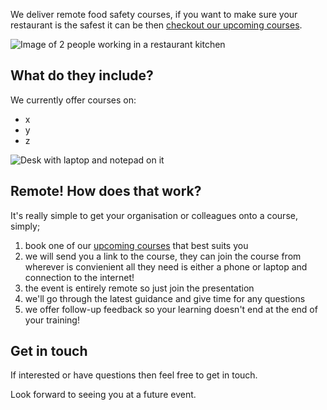 We deliver remote food safety courses, if you want to make sure your restaurant is the safest it can be then [checkout our upcoming courses](https://www.eventbrite.co.uk/).

![Image of 2 people working in a restaurant kitchen](https://images.unsplash.com/photo-1428515613728-6b4607e44363?ixlib=rb-1.2.1&ixid=eyJhcHBfaWQiOjEyMDd9&auto=format&fit=crop&w=1050&q=80)

## What do they include?
We currently offer courses on:
- x
- y
- z

![Desk with laptop and notepad on it](https://images.unsplash.com/photo-1499750310107-5fef28a66643?ixlib=rb-1.2.1&ixid=eyJhcHBfaWQiOjEyMDd9&auto=format&fit=crop&w=1050&q=80)
## Remote! How does that work?
It's really simple to get your organisation or colleagues onto a course, simply;

1. book one of our [upcoming courses](https://www.eventbrite.co.uk/) that best suits you
2. we will send you a link to the course, they can join the course from wherever is convienient all they need is either a phone or laptop and connection to the internet!
3. the event is entirely remote so just join the presentation
4. we'll go through the latest guidance and give time for any questions
5. we offer follow-up feedback so your learning doesn't end at the end of your training!

## Get in touch
If interested or have questions then feel free to get in touch.

Look forward to seeing you at a future event.
